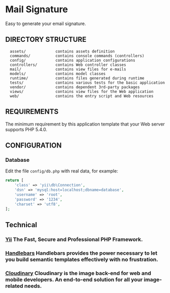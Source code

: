 Mail Signature
================================

Easy to generate your email signature.


DIRECTORY STRUCTURE
-------------------

      assets/             contains assets definition
      commands/           contains console commands (controllers)
      config/             contains application configurations
      controllers/        contains Web controller classes
      mail/               contains view files for e-mails
      models/             contains model classes
      runtime/            contains files generated during runtime
      tests/              contains various tests for the basic application
      vendor/             contains dependent 3rd-party packages
      views/              contains view files for the Web application
      web/                contains the entry script and Web resources



REQUIREMENTS
------------

The minimum requirement by this application template that your Web server supports PHP 5.4.0.

CONFIGURATION
-------------

### Database

Edit the file `config/db.php` with real data, for example:

```php
return [
    'class' => 'yii\db\Connection',
    'dsn' => 'mysql:host=localhost;dbname=database',
    'username' => 'root',
    'password' => '1234',
    'charset' => 'utf8',
];
```

Technical
---------

### [Yii](http://www.yiiframework.com/) The Fast, Secure and Professional PHP Framework.
### [Handlebars](http://handlebarsjs.com/) Handlebars provides the power necessary to let you build semantic templates effectively with no frustration.
### [Cloudinary](http://cloudinary.com/) Cloudinary is the image back-end for web and mobile developers. An end-to-end solution for all your image-related needs.
